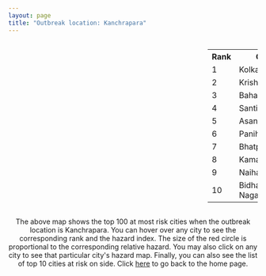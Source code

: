 ```yaml
---
layout: page
title: "Outbreak location: Kanchrapara"
---
```

<div style="width: 100%; overflow: auto;">
<div style="width: 75%; float: left;">
<div id="mapid">
<script src="https://buda-magenta.github.io/hazard_map/load_map.js"></script>

<script>
var marker_outbreak = L.marker([22.949011, 88.435910],{"autoPan": true}).addTo(map); marker_outbreak.bindTooltip("Kanchrapara").openTooltip();

var circle_1 = L.circle([22.541418, 88.357691], {"pane": "markerPane", "color": "red", "fill": true, "fillOpacity": 0.2, "fillRule": "evenodd", "lineCap": "round", "lineJoin": "round", "opacity": 1.0, "radius": 133603, "stroke": true, "weight": 3}).addTo(map);
circle_1.bindTooltip("Kolkata<br>rank: 1<br>hazard index: 0.133604")
circle_1.bindPopup('<a href="https://buda-magenta.github.io/hazard_map/Kolkata">Kolkata</a>')

var circle_2 = L.circle([23.405848, 88.495894], {"pane": "markerPane", "color": "red", "fill": true, "fillOpacity": 0.2, "fillRule": "evenodd", "lineCap": "round", "lineJoin": "round", "opacity": 1.0, "radius": 80942, "stroke": true, "weight": 3}).addTo(map);
circle_2.bindTooltip("Krishnanagar<br>rank: 2<br>hazard index: 0.080942")
circle_2.bindPopup('<a href="https://buda-magenta.github.io/hazard_map/Krishnanagar">Krishnanagar</a>')

var circle_3 = L.circle([24.379576, 88.585573], {"pane": "markerPane", "color": "red", "fill": true, "fillOpacity": 0.2, "fillRule": "evenodd", "lineCap": "round", "lineJoin": "round", "opacity": 1.0, "radius": 35475, "stroke": true, "weight": 3}).addTo(map);
circle_3.bindTooltip("Baharampur<br>rank: 3<br>hazard index: 0.035476")
circle_3.bindPopup('<a href="https://buda-magenta.github.io/hazard_map/Baharampur">Baharampur</a>')

var circle_4 = L.circle([23.259346, 88.437212], {"pane": "markerPane", "color": "red", "fill": true, "fillOpacity": 0.2, "fillRule": "evenodd", "lineCap": "round", "lineJoin": "round", "opacity": 1.0, "radius": 32400, "stroke": true, "weight": 3}).addTo(map);
circle_4.bindTooltip("Santipur<br>rank: 4<br>hazard index: 0.032401")
circle_4.bindPopup('<a href="https://buda-magenta.github.io/hazard_map/Santipur">Santipur</a>')

var circle_5 = L.circle([23.687130, 86.974659], {"pane": "markerPane", "color": "red", "fill": true, "fillOpacity": 0.2, "fillRule": "evenodd", "lineCap": "round", "lineJoin": "round", "opacity": 1.0, "radius": 14149, "stroke": true, "weight": 3}).addTo(map);
circle_5.bindTooltip("Asansol<br>rank: 5<br>hazard index: 0.014150")
circle_5.bindPopup('<a href="https://buda-magenta.github.io/hazard_map/Asansol">Asansol</a>')

var circle_6 = L.circle([22.695034, 88.377060], {"pane": "markerPane", "color": "red", "fill": true, "fillOpacity": 0.2, "fillRule": "evenodd", "lineCap": "round", "lineJoin": "round", "opacity": 1.0, "radius": 11044, "stroke": true, "weight": 3}).addTo(map);
circle_6.bindTooltip("Panihati<br>rank: 6<br>hazard index: 0.011045")
circle_6.bindPopup('<a href="https://buda-magenta.github.io/hazard_map/Panihati">Panihati</a>')

var circle_7 = L.circle([21.735348, 81.944459], {"pane": "markerPane", "color": "red", "fill": true, "fillOpacity": 0.2, "fillRule": "evenodd", "lineCap": "round", "lineJoin": "round", "opacity": 1.0, "radius": 10204, "stroke": true, "weight": 3}).addTo(map);
circle_7.bindTooltip("Bhatpara<br>rank: 7<br>hazard index: 0.010204")
circle_7.bindPopup('<a href="https://buda-magenta.github.io/hazard_map/Bhatpara">Bhatpara</a>')

var circle_8 = L.circle([22.670728, 88.376342], {"pane": "markerPane", "color": "red", "fill": true, "fillOpacity": 0.2, "fillRule": "evenodd", "lineCap": "round", "lineJoin": "round", "opacity": 1.0, "radius": 9646, "stroke": true, "weight": 3}).addTo(map);
circle_8.bindTooltip("Kamarhati<br>rank: 8<br>hazard index: 0.009646")
circle_8.bindPopup('<a href="https://buda-magenta.github.io/hazard_map/Kamarhati">Kamarhati</a>')

var circle_9 = L.circle([22.890183, 88.426939], {"pane": "markerPane", "color": "red", "fill": true, "fillOpacity": 0.2, "fillRule": "evenodd", "lineCap": "round", "lineJoin": "round", "opacity": 1.0, "radius": 6603, "stroke": true, "weight": 3}).addTo(map);
circle_9.bindTooltip("Naihati<br>rank: 9<br>hazard index: 0.006604")
circle_9.bindPopup('<a href="https://buda-magenta.github.io/hazard_map/Naihati">Naihati</a>')

var circle_10 = L.circle([22.591260, 88.390964], {"pane": "markerPane", "color": "red", "fill": true, "fillOpacity": 0.2, "fillRule": "evenodd", "lineCap": "round", "lineJoin": "round", "opacity": 1.0, "radius": 6250, "stroke": true, "weight": 3}).addTo(map);
circle_10.bindTooltip("Bidhan Nagar<br>rank: 10<br>hazard index: 0.006251")
circle_10.bindPopup('<a href="https://buda-magenta.github.io/hazard_map/Bidhan_Nagar">Bidhan Nagar</a>')

var circle_11 = L.circle([22.870214, 88.419608], {"pane": "markerPane", "color": "red", "fill": true, "fillOpacity": 0.2, "fillRule": "evenodd", "lineCap": "round", "lineJoin": "round", "opacity": 1.0, "radius": 3997, "stroke": true, "weight": 3}).addTo(map);
circle_11.bindTooltip("Barrackpur<br>rank: 11<br>hazard index: 0.003997")
circle_11.bindPopup('<a href="https://buda-magenta.github.io/hazard_map/Barrackpur">Barrackpur</a>')

var circle_12 = L.circle([22.920982, 88.437022], {"pane": "markerPane", "color": "red", "fill": true, "fillOpacity": 0.2, "fillRule": "evenodd", "lineCap": "round", "lineJoin": "round", "opacity": 1.0, "radius": 3708, "stroke": true, "weight": 3}).addTo(map);
circle_12.bindTooltip("Halisahar<br>rank: 12<br>hazard index: 0.003709")
circle_12.bindPopup('<a href="https://buda-magenta.github.io/hazard_map/Halisahar">Halisahar</a>')

var circle_13 = L.circle([22.741920, 88.379201], {"pane": "markerPane", "color": "red", "fill": true, "fillOpacity": 0.2, "fillRule": "evenodd", "lineCap": "round", "lineJoin": "round", "opacity": 1.0, "radius": 3361, "stroke": true, "weight": 3}).addTo(map);
circle_13.bindTooltip("Titagarh<br>rank: 13<br>hazard index: 0.003361")
circle_13.bindPopup('<a href="https://buda-magenta.github.io/hazard_map/Titagarh">Titagarh</a>')

var circle_14 = L.circle([22.715699, 88.381582], {"pane": "markerPane", "color": "red", "fill": true, "fillOpacity": 0.2, "fillRule": "evenodd", "lineCap": "round", "lineJoin": "round", "opacity": 1.0, "radius": 3171, "stroke": true, "weight": 3}).addTo(map);
circle_14.bindTooltip("Khardaha<br>rank: 14<br>hazard index: 0.003171")
circle_14.bindPopup('<a href="https://buda-magenta.github.io/hazard_map/Khardaha">Khardaha</a>')

var circle_15 = L.circle([23.250000, 87.750000], {"pane": "markerPane", "color": "red", "fill": true, "fillOpacity": 0.2, "fillRule": "evenodd", "lineCap": "round", "lineJoin": "round", "opacity": 1.0, "radius": 2694, "stroke": true, "weight": 3}).addTo(map);
circle_15.bindTooltip("Barddhaman<br>rank: 15<br>hazard index: 0.002694")
circle_15.bindPopup('<a href="https://buda-magenta.github.io/hazard_map/Barddhaman">Barddhaman</a>')

var circle_16 = L.circle([22.508621, 88.253218], {"pane": "markerPane", "color": "red", "fill": true, "fillOpacity": 0.2, "fillRule": "evenodd", "lineCap": "round", "lineJoin": "round", "opacity": 1.0, "radius": 2632, "stroke": true, "weight": 3}).addTo(map);
circle_16.bindTooltip("Maheshtala<br>rank: 16<br>hazard index: 0.002633")
circle_16.bindPopup('<a href="https://buda-magenta.github.io/hazard_map/Maheshtala">Maheshtala</a>')

var circle_17 = L.circle([22.472223, 88.093845], {"pane": "markerPane", "color": "red", "fill": true, "fillOpacity": 0.2, "fillRule": "evenodd", "lineCap": "round", "lineJoin": "round", "opacity": 1.0, "radius": 1955, "stroke": true, "weight": 3}).addTo(map);
circle_17.bindTooltip("Uluberia<br>rank: 17<br>hazard index: 0.001956")
circle_17.bindPopup('<a href="https://buda-magenta.github.io/hazard_map/Uluberia">Uluberia</a>')

var circle_18 = L.circle([26.716413, 88.430992], {"pane": "markerPane", "color": "red", "fill": true, "fillOpacity": 0.2, "fillRule": "evenodd", "lineCap": "round", "lineJoin": "round", "opacity": 1.0, "radius": 1937, "stroke": true, "weight": 3}).addTo(map);
circle_18.bindTooltip("Siliguri<br>rank: 18<br>hazard index: 0.001938")
circle_18.bindPopup('<a href="https://buda-magenta.github.io/hazard_map/Siliguri">Siliguri</a>')

var circle_19 = L.circle([28.651718, 77.221939], {"pane": "markerPane", "color": "red", "fill": true, "fillOpacity": 0.2, "fillRule": "evenodd", "lineCap": "round", "lineJoin": "round", "opacity": 1.0, "radius": 1928, "stroke": true, "weight": 3}).addTo(map);
circle_19.bindTooltip("Delhi<br>rank: 19<br>hazard index: 0.001928")
circle_19.bindPopup('<a href="https://buda-magenta.github.io/hazard_map/Delhi">Delhi</a>')

var circle_20 = L.circle([19.075990, 72.877393], {"pane": "markerPane", "color": "red", "fill": true, "fillOpacity": 0.2, "fillRule": "evenodd", "lineCap": "round", "lineJoin": "round", "opacity": 1.0, "radius": 1461, "stroke": true, "weight": 3}).addTo(map);
circle_20.bindTooltip("Mumbai<br>rank: 20<br>hazard index: 0.001462")
circle_20.bindPopup('<a href="https://buda-magenta.github.io/hazard_map/Mumbai">Mumbai</a>')

var circle_21 = L.circle([23.535048, 87.338043], {"pane": "markerPane", "color": "red", "fill": true, "fillOpacity": 0.2, "fillRule": "evenodd", "lineCap": "round", "lineJoin": "round", "opacity": 1.0, "radius": 1375, "stroke": true, "weight": 3}).addTo(map);
circle_21.bindTooltip("Durgapur<br>rank: 21<br>hazard index: 0.001376")
circle_21.bindPopup('<a href="https://buda-magenta.github.io/hazard_map/Durgapur">Durgapur</a>')

var circle_22 = L.circle([24.965712, 88.127778], {"pane": "markerPane", "color": "red", "fill": true, "fillOpacity": 0.2, "fillRule": "evenodd", "lineCap": "round", "lineJoin": "round", "opacity": 1.0, "radius": 956, "stroke": true, "weight": 3}).addTo(map);
circle_22.bindTooltip("English Bazar<br>rank: 22<br>hazard index: 0.000956")
circle_22.bindPopup('<a href="https://buda-magenta.github.io/hazard_map/English_Bazar">English Bazar</a>')

var circle_23 = L.circle([25.133173, 86.525040], {"pane": "markerPane", "color": "red", "fill": true, "fillOpacity": 0.2, "fillRule": "evenodd", "lineCap": "round", "lineJoin": "round", "opacity": 1.0, "radius": 952, "stroke": true, "weight": 3}).addTo(map);
circle_23.bindTooltip("Kharagpur<br>rank: 23<br>hazard index: 0.000952")
circle_23.bindPopup('<a href="https://buda-magenta.github.io/hazard_map/Kharagpur">Kharagpur</a>')

var circle_24 = L.circle([12.979120, 77.591300], {"pane": "markerPane", "color": "red", "fill": true, "fillOpacity": 0.2, "fillRule": "evenodd", "lineCap": "round", "lineJoin": "round", "opacity": 1.0, "radius": 947, "stroke": true, "weight": 3}).addTo(map);
circle_24.bindTooltip("Bangalore<br>rank: 24<br>hazard index: 0.000948")
circle_24.bindPopup('<a href="https://buda-magenta.github.io/hazard_map/Bangalore">Bangalore</a>')

var circle_25 = L.circle([26.180598, 91.753943], {"pane": "markerPane", "color": "red", "fill": true, "fillOpacity": 0.2, "fillRule": "evenodd", "lineCap": "round", "lineJoin": "round", "opacity": 1.0, "radius": 938, "stroke": true, "weight": 3}).addTo(map);
circle_25.bindTooltip("Guwahati<br>rank: 25<br>hazard index: 0.000938")
circle_25.bindPopup('<a href="https://buda-magenta.github.io/hazard_map/Guwahati">Guwahati</a>')

var circle_26 = L.circle([22.646958, 88.343612], {"pane": "markerPane", "color": "red", "fill": true, "fillOpacity": 0.2, "fillRule": "evenodd", "lineCap": "round", "lineJoin": "round", "opacity": 1.0, "radius": 871, "stroke": true, "weight": 3}).addTo(map);
circle_26.bindTooltip("Bally<br>rank: 26<br>hazard index: 0.000872")
circle_26.bindPopup('<a href="https://buda-magenta.github.io/hazard_map/Bally">Bally</a>')

var circle_27 = L.circle([20.266777, 85.843559], {"pane": "markerPane", "color": "red", "fill": true, "fillOpacity": 0.2, "fillRule": "evenodd", "lineCap": "round", "lineJoin": "round", "opacity": 1.0, "radius": 858, "stroke": true, "weight": 3}).addTo(map);
circle_27.bindTooltip("Bhubaneswar<br>rank: 27<br>hazard index: 0.000858")
circle_27.bindPopup('<a href="https://buda-magenta.github.io/hazard_map/Bhubaneswar">Bhubaneswar</a>')

var circle_28 = L.circle([25.609324, 85.123525], {"pane": "markerPane", "color": "red", "fill": true, "fillOpacity": 0.2, "fillRule": "evenodd", "lineCap": "round", "lineJoin": "round", "opacity": 1.0, "radius": 801, "stroke": true, "weight": 3}).addTo(map);
circle_28.bindTooltip("Patna<br>rank: 28<br>hazard index: 0.000802")
circle_28.bindPopup('<a href="https://buda-magenta.github.io/hazard_map/Patna">Patna</a>')

var circle_29 = L.circle([23.730215, 86.839671], {"pane": "markerPane", "color": "red", "fill": true, "fillOpacity": 0.2, "fillRule": "evenodd", "lineCap": "round", "lineJoin": "round", "opacity": 1.0, "radius": 762, "stroke": true, "weight": 3}).addTo(map);
circle_29.bindTooltip("Kulti<br>rank: 29<br>hazard index: 0.000762")
circle_29.bindPopup('<a href="https://buda-magenta.github.io/hazard_map/Kulti">Kulti</a>')

var circle_30 = L.circle([22.717624, 88.488953], {"pane": "markerPane", "color": "red", "fill": true, "fillOpacity": 0.2, "fillRule": "evenodd", "lineCap": "round", "lineJoin": "round", "opacity": 1.0, "radius": 687, "stroke": true, "weight": 3}).addTo(map);
circle_30.bindTooltip("Barasat<br>rank: 30<br>hazard index: 0.000688")
circle_30.bindPopup('<a href="https://buda-magenta.github.io/hazard_map/Barasat">Barasat</a>')

var circle_31 = L.circle([13.083694, 80.270186], {"pane": "markerPane", "color": "red", "fill": true, "fillOpacity": 0.2, "fillRule": "evenodd", "lineCap": "round", "lineJoin": "round", "opacity": 1.0, "radius": 687, "stroke": true, "weight": 3}).addTo(map);
circle_31.bindTooltip("Chennai<br>rank: 31<br>hazard index: 0.000688")
circle_31.bindPopup('<a href="https://buda-magenta.github.io/hazard_map/Chennai">Chennai</a>')

var circle_32 = L.circle([17.388786, 78.461065], {"pane": "markerPane", "color": "red", "fill": true, "fillOpacity": 0.2, "fillRule": "evenodd", "lineCap": "round", "lineJoin": "round", "opacity": 1.0, "radius": 662, "stroke": true, "weight": 3}).addTo(map);
circle_32.bindTooltip("Hyderabad<br>rank: 32<br>hazard index: 0.000663")
circle_32.bindPopup('<a href="https://buda-magenta.github.io/hazard_map/Hyderabad">Hyderabad</a>')

var circle_33 = L.circle([22.707369, 88.374437], {"pane": "markerPane", "color": "red", "fill": true, "fillOpacity": 0.2, "fillRule": "evenodd", "lineCap": "round", "lineJoin": "round", "opacity": 1.0, "radius": 603, "stroke": true, "weight": 3}).addTo(map);
circle_33.bindTooltip("Baranagar<br>rank: 33<br>hazard index: 0.000603")
circle_33.bindPopup('<a href="https://buda-magenta.github.io/hazard_map/Baranagar">Baranagar</a>')

var circle_34 = L.circle([22.801519, 86.202958], {"pane": "markerPane", "color": "red", "fill": true, "fillOpacity": 0.2, "fillRule": "evenodd", "lineCap": "round", "lineJoin": "round", "opacity": 1.0, "radius": 529, "stroke": true, "weight": 3}).addTo(map);
circle_34.bindTooltip("Jamshedpur<br>rank: 34<br>hazard index: 0.000529")
circle_34.bindPopup('<a href="https://buda-magenta.github.io/hazard_map/Jamshedpur">Jamshedpur</a>')

var circle_35 = L.circle([22.754995, 88.341667], {"pane": "markerPane", "color": "red", "fill": true, "fillOpacity": 0.2, "fillRule": "evenodd", "lineCap": "round", "lineJoin": "round", "opacity": 1.0, "radius": 525, "stroke": true, "weight": 3}).addTo(map);
circle_35.bindTooltip("Serampore<br>rank: 35<br>hazard index: 0.000525")
circle_35.bindPopup('<a href="https://buda-magenta.github.io/hazard_map/Serampore">Serampore</a>')

var circle_36 = L.circle([26.838100, 80.934600], {"pane": "markerPane", "color": "red", "fill": true, "fillOpacity": 0.2, "fillRule": "evenodd", "lineCap": "round", "lineJoin": "round", "opacity": 1.0, "radius": 504, "stroke": true, "weight": 3}).addTo(map);
circle_36.bindTooltip("Lucknow<br>rank: 36<br>hazard index: 0.000505")
circle_36.bindPopup('<a href="https://buda-magenta.github.io/hazard_map/Lucknow">Lucknow</a>')

var circle_37 = L.circle([22.028124, 88.063265], {"pane": "markerPane", "color": "red", "fill": true, "fillOpacity": 0.2, "fillRule": "evenodd", "lineCap": "round", "lineJoin": "round", "opacity": 1.0, "radius": 487, "stroke": true, "weight": 3}).addTo(map);
circle_37.bindTooltip("Haldia<br>rank: 37<br>hazard index: 0.000487")
circle_37.bindPopup('<a href="https://buda-magenta.github.io/hazard_map/Haldia">Haldia</a>')

var circle_38 = L.circle([22.694792, 88.453018], {"pane": "markerPane", "color": "red", "fill": true, "fillOpacity": 0.2, "fillRule": "evenodd", "lineCap": "round", "lineJoin": "round", "opacity": 1.0, "radius": 482, "stroke": true, "weight": 3}).addTo(map);
circle_38.bindTooltip("Madhyamgram<br>rank: 38<br>hazard index: 0.000483")
circle_38.bindPopup('<a href="https://buda-magenta.github.io/hazard_map/Madhyamgram">Madhyamgram</a>')

var circle_39 = L.circle([22.901200, 88.389900], {"pane": "markerPane", "color": "red", "fill": true, "fillOpacity": 0.2, "fillRule": "evenodd", "lineCap": "round", "lineJoin": "round", "opacity": 1.0, "radius": 430, "stroke": true, "weight": 3}).addTo(map);
circle_39.bindTooltip("Hugli-Chinsurah<br>rank: 39<br>hazard index: 0.000430")
circle_39.bindPopup('<a href="https://buda-magenta.github.io/hazard_map/Hugli-Chinsurah">Hugli-Chinsurah</a>')

var circle_40 = L.circle([22.794910, 88.331772], {"pane": "markerPane", "color": "red", "fill": true, "fillOpacity": 0.2, "fillRule": "evenodd", "lineCap": "round", "lineJoin": "round", "opacity": 1.0, "radius": 422, "stroke": true, "weight": 3}).addTo(map);
circle_40.bindTooltip("Baidyabati<br>rank: 40<br>hazard index: 0.000423")
circle_40.bindPopup('<a href="https://buda-magenta.github.io/hazard_map/Baidyabati">Baidyabati</a>')

var circle_41 = L.circle([22.667046, 88.341146], {"pane": "markerPane", "color": "red", "fill": true, "fillOpacity": 0.2, "fillRule": "evenodd", "lineCap": "round", "lineJoin": "round", "opacity": 1.0, "radius": 394, "stroke": true, "weight": 3}).addTo(map);
circle_41.bindTooltip("Uttarpara<br>rank: 41<br>hazard index: 0.000394")
circle_41.bindPopup('<a href="https://buda-magenta.github.io/hazard_map/Uttarpara">Uttarpara</a>')

var circle_42 = L.circle([25.572433, 83.609605], {"pane": "markerPane", "color": "red", "fill": true, "fillOpacity": 0.2, "fillRule": "evenodd", "lineCap": "round", "lineJoin": "round", "opacity": 1.0, "radius": 389, "stroke": true, "weight": 3}).addTo(map);
circle_42.bindTooltip("Medinipur<br>rank: 42<br>hazard index: 0.000390")
circle_42.bindPopup('<a href="https://buda-magenta.github.io/hazard_map/Medinipur">Medinipur</a>')

var circle_43 = L.circle([23.795281, 86.430964], {"pane": "markerPane", "color": "red", "fill": true, "fillOpacity": 0.2, "fillRule": "evenodd", "lineCap": "round", "lineJoin": "round", "opacity": 1.0, "radius": 386, "stroke": true, "weight": 3}).addTo(map);
circle_43.bindTooltip("Dhanbad<br>rank: 43<br>hazard index: 0.000387")
circle_43.bindPopup('<a href="https://buda-magenta.github.io/hazard_map/Dhanbad">Dhanbad</a>')

var circle_44 = L.circle([23.831238, 91.282382], {"pane": "markerPane", "color": "red", "fill": true, "fillOpacity": 0.2, "fillRule": "evenodd", "lineCap": "round", "lineJoin": "round", "opacity": 1.0, "radius": 384, "stroke": true, "weight": 3}).addTo(map);
circle_44.bindTooltip("Agartala<br>rank: 44<br>hazard index: 0.000385")
circle_44.bindPopup('<a href="https://buda-magenta.github.io/hazard_map/Agartala">Agartala</a>')

var circle_45 = L.circle([22.840800, 88.653500], {"pane": "markerPane", "color": "red", "fill": true, "fillOpacity": 0.2, "fillRule": "evenodd", "lineCap": "round", "lineJoin": "round", "opacity": 1.0, "radius": 363, "stroke": true, "weight": 3}).addTo(map);
circle_45.bindTooltip("Habra<br>rank: 45<br>hazard index: 0.000363")
circle_45.bindPopup('<a href="https://buda-magenta.github.io/hazard_map/Habra">Habra</a>')

var circle_46 = L.circle([23.370035, 85.325013], {"pane": "markerPane", "color": "red", "fill": true, "fillOpacity": 0.2, "fillRule": "evenodd", "lineCap": "round", "lineJoin": "round", "opacity": 1.0, "radius": 361, "stroke": true, "weight": 3}).addTo(map);
circle_46.bindTooltip("Ranchi<br>rank: 46<br>hazard index: 0.000362")
circle_46.bindPopup('<a href="https://buda-magenta.github.io/hazard_map/Ranchi">Ranchi</a>')

var circle_47 = L.circle([23.388901, 88.372439], {"pane": "markerPane", "color": "red", "fill": true, "fillOpacity": 0.2, "fillRule": "evenodd", "lineCap": "round", "lineJoin": "round", "opacity": 1.0, "radius": 361, "stroke": true, "weight": 3}).addTo(map);
circle_47.bindTooltip("Nabadwip<br>rank: 47<br>hazard index: 0.000361")
circle_47.bindPopup('<a href="https://buda-magenta.github.io/hazard_map/Nabadwip">Nabadwip</a>')

var circle_48 = L.circle([21.237947, 81.633683], {"pane": "markerPane", "color": "red", "fill": true, "fillOpacity": 0.2, "fillRule": "evenodd", "lineCap": "round", "lineJoin": "round", "opacity": 1.0, "radius": 359, "stroke": true, "weight": 3}).addTo(map);
circle_48.bindTooltip("Raipur<br>rank: 48<br>hazard index: 0.000360")
circle_48.bindPopup('<a href="https://buda-magenta.github.io/hazard_map/Raipur">Raipur</a>')

var circle_49 = L.circle([25.286698, 87.132254], {"pane": "markerPane", "color": "red", "fill": true, "fillOpacity": 0.2, "fillRule": "evenodd", "lineCap": "round", "lineJoin": "round", "opacity": 1.0, "radius": 354, "stroke": true, "weight": 3}).addTo(map);
circle_49.bindTooltip("Bhagalpur<br>rank: 49<br>hazard index: 0.000355")
circle_49.bindPopup('<a href="https://buda-magenta.github.io/hazard_map/Bhagalpur">Bhagalpur</a>')

var circle_50 = L.circle([17.723128, 83.301284], {"pane": "markerPane", "color": "red", "fill": true, "fillOpacity": 0.2, "fillRule": "evenodd", "lineCap": "round", "lineJoin": "round", "opacity": 1.0, "radius": 350, "stroke": true, "weight": 3}).addTo(map);
circle_50.bindTooltip("Visakhapatnam<br>rank: 50<br>hazard index: 0.000351")
circle_50.bindPopup('<a href="https://buda-magenta.github.io/hazard_map/Visakhapatnam">Visakhapatnam</a>')

var circle_51 = L.circle([20.468600, 85.879200], {"pane": "markerPane", "color": "red", "fill": true, "fillOpacity": 0.2, "fillRule": "evenodd", "lineCap": "round", "lineJoin": "round", "opacity": 1.0, "radius": 340, "stroke": true, "weight": 3}).addTo(map);
circle_51.bindTooltip("Cuttack<br>rank: 51<br>hazard index: 0.000341")
circle_51.bindPopup('<a href="https://buda-magenta.github.io/hazard_map/Cuttack">Cuttack</a>')

var circle_52 = L.circle([23.131954, 87.207397], {"pane": "markerPane", "color": "red", "fill": true, "fillOpacity": 0.2, "fillRule": "evenodd", "lineCap": "round", "lineJoin": "round", "opacity": 1.0, "radius": 335, "stroke": true, "weight": 3}).addTo(map);
circle_52.bindTooltip("Bankura<br>rank: 52<br>hazard index: 0.000335")
circle_52.bindPopup('<a href="https://buda-magenta.github.io/hazard_map/Bankura">Bankura</a>')

var circle_53 = L.circle([23.332200, 86.361600], {"pane": "markerPane", "color": "red", "fill": true, "fillOpacity": 0.2, "fillRule": "evenodd", "lineCap": "round", "lineJoin": "round", "opacity": 1.0, "radius": 329, "stroke": true, "weight": 3}).addTo(map);
circle_53.bindTooltip("Purulia<br>rank: 53<br>hazard index: 0.000329")
circle_53.bindPopup('<a href="https://buda-magenta.github.io/hazard_map/Purulia">Purulia</a>')

var circle_54 = L.circle([26.698885, 88.320030], {"pane": "markerPane", "color": "red", "fill": true, "fillOpacity": 0.2, "fillRule": "evenodd", "lineCap": "round", "lineJoin": "round", "opacity": 1.0, "radius": 308, "stroke": true, "weight": 3}).addTo(map);
circle_54.bindTooltip("Bagdogra<br>rank: 54<br>hazard index: 0.000309")
circle_54.bindPopup('<a href="https://buda-magenta.github.io/hazard_map/Bagdogra">Bagdogra</a>')

var circle_55 = L.circle([22.661196, 88.866022], {"pane": "markerPane", "color": "red", "fill": true, "fillOpacity": 0.2, "fillRule": "evenodd", "lineCap": "round", "lineJoin": "round", "opacity": 1.0, "radius": 308, "stroke": true, "weight": 3}).addTo(map);
circle_55.bindTooltip("Basirhat<br>rank: 55<br>hazard index: 0.000309")
circle_55.bindPopup('<a href="https://buda-magenta.github.io/hazard_map/Basirhat">Basirhat</a>')

var circle_56 = L.circle([21.149813, 79.082056], {"pane": "markerPane", "color": "red", "fill": true, "fillOpacity": 0.2, "fillRule": "evenodd", "lineCap": "round", "lineJoin": "round", "opacity": 1.0, "radius": 307, "stroke": true, "weight": 3}).addTo(map);
circle_56.bindTooltip("Nagpur<br>rank: 56<br>hazard index: 0.000307")
circle_56.bindPopup('<a href="https://buda-magenta.github.io/hazard_map/Nagpur">Nagpur</a>')

var circle_57 = L.circle([22.726141, 88.343487], {"pane": "markerPane", "color": "red", "fill": true, "fillOpacity": 0.2, "fillRule": "evenodd", "lineCap": "round", "lineJoin": "round", "opacity": 1.0, "radius": 302, "stroke": true, "weight": 3}).addTo(map);
circle_57.bindTooltip("Rishra<br>rank: 57<br>hazard index: 0.000302")
circle_57.bindPopup('<a href="https://buda-magenta.github.io/hazard_map/Rishra">Rishra</a>')

var circle_58 = L.circle([23.021624, 72.579707], {"pane": "markerPane", "color": "red", "fill": true, "fillOpacity": 0.2, "fillRule": "evenodd", "lineCap": "round", "lineJoin": "round", "opacity": 1.0, "radius": 300, "stroke": true, "weight": 3}).addTo(map);
circle_58.bindTooltip("Ahmedabad<br>rank: 58<br>hazard index: 0.000300")
circle_58.bindPopup('<a href="https://buda-magenta.github.io/hazard_map/Ahmedabad">Ahmedabad</a>')

var circle_59 = L.circle([25.680654, 88.124646], {"pane": "markerPane", "color": "red", "fill": true, "fillOpacity": 0.2, "fillRule": "evenodd", "lineCap": "round", "lineJoin": "round", "opacity": 1.0, "radius": 299, "stroke": true, "weight": 3}).addTo(map);
circle_59.bindTooltip("Raiganj<br>rank: 59<br>hazard index: 0.000300")
circle_59.bindPopup('<a href="https://buda-magenta.github.io/hazard_map/Raiganj">Raiganj</a>')

var circle_60 = L.circle([26.505476, 93.977739], {"pane": "markerPane", "color": "red", "fill": true, "fillOpacity": 0.2, "fillRule": "evenodd", "lineCap": "round", "lineJoin": "round", "opacity": 1.0, "radius": 287, "stroke": true, "weight": 3}).addTo(map);
circle_60.bindTooltip("Chandan Nagar<br>rank: 60<br>hazard index: 0.000287")
circle_60.bindPopup('<a href="https://buda-magenta.github.io/hazard_map/Chandan_Nagar">Chandan Nagar</a>')

var circle_61 = L.circle([23.056882, 88.781851], {"pane": "markerPane", "color": "red", "fill": true, "fillOpacity": 0.2, "fillRule": "evenodd", "lineCap": "round", "lineJoin": "round", "opacity": 1.0, "radius": 275, "stroke": true, "weight": 3}).addTo(map);
circle_61.bindTooltip("Bongaon<br>rank: 61<br>hazard index: 0.000276")
circle_61.bindPopup('<a href="https://buda-magenta.github.io/hazard_map/Bongaon">Bongaon</a>')

var circle_62 = L.circle([18.521428, 73.854454], {"pane": "markerPane", "color": "red", "fill": true, "fillOpacity": 0.2, "fillRule": "evenodd", "lineCap": "round", "lineJoin": "round", "opacity": 1.0, "radius": 269, "stroke": true, "weight": 3}).addTo(map);
circle_62.bindTooltip("Pune<br>rank: 62<br>hazard index: 0.000270")
circle_62.bindPopup('<a href="https://buda-magenta.github.io/hazard_map/Pune">Pune</a>')

var circle_63 = L.circle([24.476642, 86.606732], {"pane": "markerPane", "color": "red", "fill": true, "fillOpacity": 0.2, "fillRule": "evenodd", "lineCap": "round", "lineJoin": "round", "opacity": 1.0, "radius": 257, "stroke": true, "weight": 3}).addTo(map);
circle_63.bindTooltip("Deoghar<br>rank: 63<br>hazard index: 0.000258")
circle_63.bindPopup('<a href="https://buda-magenta.github.io/hazard_map/Deoghar">Deoghar</a>')

var circle_64 = L.circle([22.974972, 88.434592], {"pane": "markerPane", "color": "red", "fill": true, "fillOpacity": 0.2, "fillRule": "evenodd", "lineCap": "round", "lineJoin": "round", "opacity": 1.0, "radius": 256, "stroke": true, "weight": 3}).addTo(map);
circle_64.bindTooltip("Kalyani<br>rank: 64<br>hazard index: 0.000257")
circle_64.bindPopup('<a href="https://buda-magenta.github.io/hazard_map/Kalyani">Kalyani</a>')

var circle_65 = L.circle([25.335649, 83.007629], {"pane": "markerPane", "color": "red", "fill": true, "fillOpacity": 0.2, "fillRule": "evenodd", "lineCap": "round", "lineJoin": "round", "opacity": 1.0, "radius": 255, "stroke": true, "weight": 3}).addTo(map);
circle_65.bindTooltip("Varanasi<br>rank: 65<br>hazard index: 0.000256")
circle_65.bindPopup('<a href="https://buda-magenta.github.io/hazard_map/Varanasi">Varanasi</a>')

var circle_66 = L.circle([22.965365, 88.403973], {"pane": "markerPane", "color": "red", "fill": true, "fillOpacity": 0.2, "fillRule": "evenodd", "lineCap": "round", "lineJoin": "round", "opacity": 1.0, "radius": 251, "stroke": true, "weight": 3}).addTo(map);
circle_66.bindTooltip("Bansberia<br>rank: 66<br>hazard index: 0.000252")
circle_66.bindPopup('<a href="https://buda-magenta.github.io/hazard_map/Bansberia">Bansberia</a>')

var circle_67 = L.circle([26.915458, 75.818982], {"pane": "markerPane", "color": "red", "fill": true, "fillOpacity": 0.2, "fillRule": "evenodd", "lineCap": "round", "lineJoin": "round", "opacity": 1.0, "radius": 247, "stroke": true, "weight": 3}).addTo(map);
circle_67.bindTooltip("Jaipur<br>rank: 67<br>hazard index: 0.000247")
circle_67.bindPopup('<a href="https://buda-magenta.github.io/hazard_map/Jaipur">Jaipur</a>')

var circle_68 = L.circle([26.460914, 80.321759], {"pane": "markerPane", "color": "red", "fill": true, "fillOpacity": 0.2, "fillRule": "evenodd", "lineCap": "round", "lineJoin": "round", "opacity": 1.0, "radius": 245, "stroke": true, "weight": 3}).addTo(map);
circle_68.bindTooltip("Kanpur<br>rank: 68<br>hazard index: 0.000246")
circle_68.bindPopup('<a href="https://buda-magenta.github.io/hazard_map/Kanpur">Kanpur</a>')

var circle_69 = L.circle([11.664535, 92.739045], {"pane": "markerPane", "color": "red", "fill": true, "fillOpacity": 0.2, "fillRule": "evenodd", "lineCap": "round", "lineJoin": "round", "opacity": 1.0, "radius": 225, "stroke": true, "weight": 3}).addTo(map);
circle_69.bindTooltip("Port Blair<br>rank: 69<br>hazard index: 0.000226")
circle_69.bindPopup('<a href="https://buda-magenta.github.io/hazard_map/Port_Blair">Port Blair</a>')

var circle_70 = L.circle([21.200996, 81.335426], {"pane": "markerPane", "color": "red", "fill": true, "fillOpacity": 0.2, "fillRule": "evenodd", "lineCap": "round", "lineJoin": "round", "opacity": 1.0, "radius": 222, "stroke": true, "weight": 3}).addTo(map);
circle_70.bindTooltip("Bhilai Nagar<br>rank: 70<br>hazard index: 0.000223")
circle_70.bindPopup('<a href="https://buda-magenta.github.io/hazard_map/Bhilai_Nagar">Bhilai Nagar</a>')

var circle_71 = L.circle([23.699128, 85.991069], {"pane": "markerPane", "color": "red", "fill": true, "fillOpacity": 0.2, "fillRule": "evenodd", "lineCap": "round", "lineJoin": "round", "opacity": 1.0, "radius": 220, "stroke": true, "weight": 3}).addTo(map);
circle_71.bindTooltip("Bokaro<br>rank: 71<br>hazard index: 0.000220")
circle_71.bindPopup('<a href="https://buda-magenta.github.io/hazard_map/Bokaro">Bokaro</a>')

var circle_72 = L.circle([26.083143, 86.032571], {"pane": "markerPane", "color": "red", "fill": true, "fillOpacity": 0.2, "fillRule": "evenodd", "lineCap": "round", "lineJoin": "round", "opacity": 1.0, "radius": 209, "stroke": true, "weight": 3}).addTo(map);
circle_72.bindTooltip("Darbhanga<br>rank: 72<br>hazard index: 0.000210")
circle_72.bindPopup('<a href="https://buda-magenta.github.io/hazard_map/Darbhanga">Darbhanga</a>')

var circle_73 = L.circle([26.626484, 88.734077], {"pane": "markerPane", "color": "red", "fill": true, "fillOpacity": 0.2, "fillRule": "evenodd", "lineCap": "round", "lineJoin": "round", "opacity": 1.0, "radius": 200, "stroke": true, "weight": 3}).addTo(map);
circle_73.bindTooltip("Jalpaiguri<br>rank: 73<br>hazard index: 0.000201")
circle_73.bindPopup('<a href="https://buda-magenta.github.io/hazard_map/Jalpaiguri">Jalpaiguri</a>')

var circle_74 = L.circle([16.508759, 80.618510], {"pane": "markerPane", "color": "red", "fill": true, "fillOpacity": 0.2, "fillRule": "evenodd", "lineCap": "round", "lineJoin": "round", "opacity": 1.0, "radius": 169, "stroke": true, "weight": 3}).addTo(map);
circle_74.bindTooltip("Vijayawada<br>rank: 74<br>hazard index: 0.000170")
circle_74.bindPopup('<a href="https://buda-magenta.github.io/hazard_map/Vijayawada">Vijayawada</a>')

var circle_75 = L.circle([26.298638, 87.953148], {"pane": "markerPane", "color": "red", "fill": true, "fillOpacity": 0.2, "fillRule": "evenodd", "lineCap": "round", "lineJoin": "round", "opacity": 1.0, "radius": 169, "stroke": true, "weight": 3}).addTo(map);
circle_75.bindTooltip("Kishanganj<br>rank: 75<br>hazard index: 0.000169")
circle_75.bindPopup('<a href="https://buda-magenta.github.io/hazard_map/Kishanganj">Kishanganj</a>')

var circle_76 = L.circle([24.796436, 85.007956], {"pane": "markerPane", "color": "red", "fill": true, "fillOpacity": 0.2, "fillRule": "evenodd", "lineCap": "round", "lineJoin": "round", "opacity": 1.0, "radius": 136, "stroke": true, "weight": 3}).addTo(map);
circle_76.bindTooltip("Gaya<br>rank: 76<br>hazard index: 0.000136")
circle_76.bindPopup('<a href="https://buda-magenta.github.io/hazard_map/Gaya">Gaya</a>')

var circle_77 = L.circle([26.148658, 85.340013], {"pane": "markerPane", "color": "red", "fill": true, "fillOpacity": 0.2, "fillRule": "evenodd", "lineCap": "round", "lineJoin": "round", "opacity": 1.0, "radius": 131, "stroke": true, "weight": 3}).addTo(map);
circle_77.bindTooltip("Muzaffarpur<br>rank: 77<br>hazard index: 0.000132")
circle_77.bindPopup('<a href="https://buda-magenta.github.io/hazard_map/Muzaffarpur">Muzaffarpur</a>')

var circle_78 = L.circle([19.807608, 85.825254], {"pane": "markerPane", "color": "red", "fill": true, "fillOpacity": 0.2, "fillRule": "evenodd", "lineCap": "round", "lineJoin": "round", "opacity": 1.0, "radius": 127, "stroke": true, "weight": 3}).addTo(map);
circle_78.bindTooltip("Puri<br>rank: 78<br>hazard index: 0.000127")
circle_78.bindPopup('<a href="https://buda-magenta.github.io/hazard_map/Puri">Puri</a>')

var circle_79 = L.circle([21.170200, 72.831100], {"pane": "markerPane", "color": "red", "fill": true, "fillOpacity": 0.2, "fillRule": "evenodd", "lineCap": "round", "lineJoin": "round", "opacity": 1.0, "radius": 124, "stroke": true, "weight": 3}).addTo(map);
circle_79.bindTooltip("Surat<br>rank: 79<br>hazard index: 0.000125")
circle_79.bindPopup('<a href="https://buda-magenta.github.io/hazard_map/Surat">Surat</a>')

var circle_80 = L.circle([21.500000, 86.750000], {"pane": "markerPane", "color": "red", "fill": true, "fillOpacity": 0.2, "fillRule": "evenodd", "lineCap": "round", "lineJoin": "round", "opacity": 1.0, "radius": 120, "stroke": true, "weight": 3}).addTo(map);
circle_80.bindTooltip("Baleshwar<br>rank: 80<br>hazard index: 0.000120")
circle_80.bindPopup('<a href="https://buda-magenta.github.io/hazard_map/Baleshwar">Baleshwar</a>')

var circle_81 = L.circle([25.560900, 87.647654], {"pane": "markerPane", "color": "red", "fill": true, "fillOpacity": 0.2, "fillRule": "evenodd", "lineCap": "round", "lineJoin": "round", "opacity": 1.0, "radius": 116, "stroke": true, "weight": 3}).addTo(map);
circle_81.bindTooltip("Katihar<br>rank: 81<br>hazard index: 0.000116")
circle_81.bindPopup('<a href="https://buda-magenta.github.io/hazard_map/Katihar">Katihar</a>')

var circle_82 = L.circle([24.800609, 93.937000], {"pane": "markerPane", "color": "red", "fill": true, "fillOpacity": 0.2, "fillRule": "evenodd", "lineCap": "round", "lineJoin": "round", "opacity": 1.0, "radius": 115, "stroke": true, "weight": 3}).addTo(map);
circle_82.bindTooltip("Imphal<br>rank: 82<br>hazard index: 0.000115")
circle_82.bindPopup('<a href="https://buda-magenta.github.io/hazard_map/Imphal">Imphal</a>')

var circle_83 = L.circle([21.934900, 86.732400], {"pane": "markerPane", "color": "red", "fill": true, "fillOpacity": 0.2, "fillRule": "evenodd", "lineCap": "round", "lineJoin": "round", "opacity": 1.0, "radius": 112, "stroke": true, "weight": 3}).addTo(map);
circle_83.bindTooltip("Baripada<br>rank: 83<br>hazard index: 0.000112")
circle_83.bindPopup('<a href="https://buda-magenta.github.io/hazard_map/Baripada">Baripada</a>')

var circle_84 = L.circle([28.457876, 79.405571], {"pane": "markerPane", "color": "red", "fill": true, "fillOpacity": 0.2, "fillRule": "evenodd", "lineCap": "round", "lineJoin": "round", "opacity": 1.0, "radius": 111, "stroke": true, "weight": 3}).addTo(map);
circle_84.bindTooltip("Bareilly<br>rank: 84<br>hazard index: 0.000112")
circle_84.bindPopup('<a href="https://buda-magenta.github.io/hazard_map/Bareilly">Bareilly</a>')

var circle_85 = L.circle([25.438130, 81.833800], {"pane": "markerPane", "color": "red", "fill": true, "fillOpacity": 0.2, "fillRule": "evenodd", "lineCap": "round", "lineJoin": "round", "opacity": 1.0, "radius": 109, "stroke": true, "weight": 3}).addTo(map);
circle_85.bindTooltip("Allahabad<br>rank: 85<br>hazard index: 0.000109")
circle_85.bindPopup('<a href="https://buda-magenta.github.io/hazard_map/Allahabad">Allahabad</a>')

var circle_86 = L.circle([21.063329, 86.505373], {"pane": "markerPane", "color": "red", "fill": true, "fillOpacity": 0.2, "fillRule": "evenodd", "lineCap": "round", "lineJoin": "round", "opacity": 1.0, "radius": 108, "stroke": true, "weight": 3}).addTo(map);
circle_86.bindTooltip("Bhadrak<br>rank: 86<br>hazard index: 0.000108")
circle_86.bindPopup('<a href="https://buda-magenta.github.io/hazard_map/Bhadrak">Bhadrak</a>')

var circle_87 = L.circle([19.194329, 72.970178], {"pane": "markerPane", "color": "red", "fill": true, "fillOpacity": 0.2, "fillRule": "evenodd", "lineCap": "round", "lineJoin": "round", "opacity": 1.0, "radius": 97, "stroke": true, "weight": 3}).addTo(map);
circle_87.bindTooltip("Thane<br>rank: 87<br>hazard index: 0.000097")
circle_87.bindPopup('<a href="https://buda-magenta.github.io/hazard_map/Thane">Thane</a>')

var circle_88 = L.circle([22.383333, 82.133333], {"pane": "markerPane", "color": "red", "fill": true, "fillOpacity": 0.2, "fillRule": "evenodd", "lineCap": "round", "lineJoin": "round", "opacity": 1.0, "radius": 96, "stroke": true, "weight": 3}).addTo(map);
circle_88.bindTooltip("Bilaspur<br>rank: 88<br>hazard index: 0.000097")
circle_88.bindPopup('<a href="https://buda-magenta.github.io/hazard_map/Bilaspur">Bilaspur</a>')

var circle_89 = L.circle([25.263487, 88.789003], {"pane": "markerPane", "color": "red", "fill": true, "fillOpacity": 0.2, "fillRule": "evenodd", "lineCap": "round", "lineJoin": "round", "opacity": 1.0, "radius": 96, "stroke": true, "weight": 3}).addTo(map);
circle_89.bindTooltip("Balurghat<br>rank: 89<br>hazard index: 0.000097")
circle_89.bindPopup('<a href="https://buda-magenta.github.io/hazard_map/Balurghat">Balurghat</a>')

var circle_90 = L.circle([23.160894, 79.949770], {"pane": "markerPane", "color": "red", "fill": true, "fillOpacity": 0.2, "fillRule": "evenodd", "lineCap": "round", "lineJoin": "round", "opacity": 1.0, "radius": 94, "stroke": true, "weight": 3}).addTo(map);
circle_90.bindTooltip("Jabalpur<br>rank: 90<br>hazard index: 0.000095")
circle_90.bindPopup('<a href="https://buda-magenta.github.io/hazard_map/Jabalpur">Jabalpur</a>')

var circle_91 = L.circle([24.817861, 92.756221], {"pane": "markerPane", "color": "red", "fill": true, "fillOpacity": 0.2, "fillRule": "evenodd", "lineCap": "round", "lineJoin": "round", "opacity": 1.0, "radius": 91, "stroke": true, "weight": 3}).addTo(map);
circle_91.bindTooltip("Silchar<br>rank: 91<br>hazard index: 0.000092")
circle_91.bindPopup('<a href="https://buda-magenta.github.io/hazard_map/Silchar">Silchar</a>')

var circle_92 = L.circle([21.199035, 81.397955], {"pane": "markerPane", "color": "red", "fill": true, "fillOpacity": 0.2, "fillRule": "evenodd", "lineCap": "round", "lineJoin": "round", "opacity": 1.0, "radius": 88, "stroke": true, "weight": 3}).addTo(map);
circle_92.bindTooltip("Durg<br>rank: 92<br>hazard index: 0.000089")
circle_92.bindPopup('<a href="https://buda-magenta.github.io/hazard_map/Durg">Durg</a>')

var circle_93 = L.circle([25.720581, 85.255560], {"pane": "markerPane", "color": "red", "fill": true, "fillOpacity": 0.2, "fillRule": "evenodd", "lineCap": "round", "lineJoin": "round", "opacity": 1.0, "radius": 88, "stroke": true, "weight": 3}).addTo(map);
circle_93.bindTooltip("Hajipur<br>rank: 93<br>hazard index: 0.000088")
circle_93.bindPopup('<a href="https://buda-magenta.github.io/hazard_map/Hajipur">Hajipur</a>')

var circle_94 = L.circle([22.214285, 84.872437], {"pane": "markerPane", "color": "red", "fill": true, "fillOpacity": 0.2, "fillRule": "evenodd", "lineCap": "round", "lineJoin": "round", "opacity": 1.0, "radius": 86, "stroke": true, "weight": 3}).addTo(map);
circle_94.bindTooltip("Raurkela<br>rank: 94<br>hazard index: 0.000086")
circle_94.bindPopup('<a href="https://buda-magenta.github.io/hazard_map/Raurkela">Raurkela</a>')

var circle_95 = L.circle([30.909016, 75.851601], {"pane": "markerPane", "color": "red", "fill": true, "fillOpacity": 0.2, "fillRule": "evenodd", "lineCap": "round", "lineJoin": "round", "opacity": 1.0, "radius": 84, "stroke": true, "weight": 3}).addTo(map);
circle_95.bindTooltip("Ludhiana<br>rank: 95<br>hazard index: 0.000084")
circle_95.bindPopup('<a href="https://buda-magenta.github.io/hazard_map/Ludhiana">Ludhiana</a>')

var circle_96 = L.circle([27.484460, 94.901945], {"pane": "markerPane", "color": "red", "fill": true, "fillOpacity": 0.2, "fillRule": "evenodd", "lineCap": "round", "lineJoin": "round", "opacity": 1.0, "radius": 83, "stroke": true, "weight": 3}).addTo(map);
circle_96.bindTooltip("Dibrugarh<br>rank: 96<br>hazard index: 0.000084")
circle_96.bindPopup('<a href="https://buda-magenta.github.io/hazard_map/Dibrugarh">Dibrugarh</a>')

var circle_97 = L.circle([28.863842, 78.805778], {"pane": "markerPane", "color": "red", "fill": true, "fillOpacity": 0.2, "fillRule": "evenodd", "lineCap": "round", "lineJoin": "round", "opacity": 1.0, "radius": 79, "stroke": true, "weight": 3}).addTo(map);
circle_97.bindTooltip("Moradabad<br>rank: 97<br>hazard index: 0.000079")
circle_97.bindPopup('<a href="https://buda-magenta.github.io/hazard_map/Moradabad">Moradabad</a>')

var circle_98 = L.circle([22.500000, 83.500000], {"pane": "markerPane", "color": "red", "fill": true, "fillOpacity": 0.2, "fillRule": "evenodd", "lineCap": "round", "lineJoin": "round", "opacity": 1.0, "radius": 77, "stroke": true, "weight": 3}).addTo(map);
circle_98.bindTooltip("Raigarh<br>rank: 98<br>hazard index: 0.000077")
circle_98.bindPopup('<a href="https://buda-magenta.github.io/hazard_map/Raigarh">Raigarh</a>')

var circle_99 = L.circle([26.671329, 83.364583], {"pane": "markerPane", "color": "red", "fill": true, "fillOpacity": 0.2, "fillRule": "evenodd", "lineCap": "round", "lineJoin": "round", "opacity": 1.0, "radius": 77, "stroke": true, "weight": 3}).addTo(map);
circle_99.bindTooltip("Gorakhpur<br>rank: 99<br>hazard index: 0.000077")
circle_99.bindPopup('<a href="https://buda-magenta.github.io/hazard_map/Gorakhpur">Gorakhpur</a>')

var circle_100 = L.circle([25.913591, 93.728371], {"pane": "markerPane", "color": "red", "fill": true, "fillOpacity": 0.2, "fillRule": "evenodd", "lineCap": "round", "lineJoin": "round", "opacity": 1.0, "radius": 74, "stroke": true, "weight": 3}).addTo(map);
circle_100.bindTooltip("Dimapur<br>rank: 100<br>hazard index: 0.000075")
circle_100.bindPopup('<a href="https://buda-magenta.github.io/hazard_map/Dimapur">Dimapur</a>')
</script>
</div>
</div>


<div style="width: 20%; float: right;">
<table>
<tr>
<th>Rank</th>
<th>City</th>
</tr>

<tr>
<td>1</td>
<td>Kolkata</td>
</tr>

<tr>
<td>2</td>
<td>Krishnanagar</td>
</tr>

<tr>
<td>3</td>
<td>Baharampur</td>
</tr>

<tr>
<td>4</td>
<td>Santipur</td>
</tr>

<tr>
<td>5</td>
<td>Asansol</td>
</tr>

<tr>
<td>6</td>
<td>Panihati</td>
</tr>

<tr>
<td>7</td>
<td>Bhatpara</td>
</tr>

<tr>
<td>8</td>
<td>Kamarhati</td>
</tr>

<tr>
<td>9</td>
<td>Naihati</td>
</tr>

<tr>
<td>10</td>
<td>Bidhan Nagar</td>
</tr>

</table>
</div>
</div>


<p align="center"> The above map shows the top 100 at most risk cities when the outbreak location is Kanchrapara. You can hover over any city to see the corresponding rank and the hazard index. The size of the red circle is proportional to the corresponding relative hazard. You may also click on any city to see that particular city's hazard map. Finally, you can also see the list of top 10 cities at risk on side.  Click <a href="https://buda-magenta.github.io/hazard_map/">here</a> to go back to the home page.
</p>